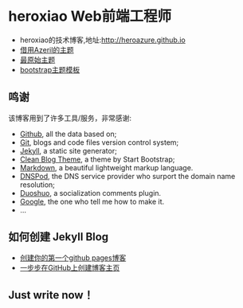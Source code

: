# heroxiao Web前端工程师

* heroxiao的技术博客,地址:http://heroazure.github.io
* [借用Azeril的主题](https://github.com/Azeril/azeril.github.io)
* [最原始主题](https://github.com/BlackrockDigital/startbootstrap-clean-blog-jekyll)
* [bootstrap主题模板](http://startbootstrap.com/)

## 鸣谢

该博客用到了许多工具/服务，非常感谢:

* [Github](https://github.com/), all the data based on;
* [Git](https://git-scm.com/), blogs and code files version control system;
* [Jekyll](http://jekyllrb.com/), a static site generator;
* [Clean Blog Theme](https://github.com/IronSummitMedia/startbootstrap-clean-blog-jekyll), a theme by Start Bootstrap;
* [Markdown](https://daringfireball.net/projects/markdown/), a beautiful lightweight markup language.
* [DNSPod](https://www.dnspod.cn/), the DNS service provider who surport the domain name resolution;
* [Duoshuo](http://duoshuo.com/), a socialization comments plugin.
* [Google](http://google.com), the one who tell me how to make it.
* …

## 如何创建 Jekyll Blog

* [创建你的第一个github pages博客](http://azeril.me/blog/Build-Your-First-GitHub-Pages-Blog.html)
* [一步步在GitHub上创建博客主页](http://www.pchou.info/web-build/2014/07/04/build-github-blog-page-08.html)

## Just write now！
